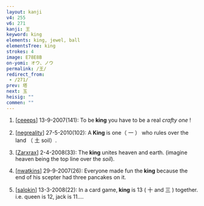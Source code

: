 ```yaml
---
layout: kanji
v4: 255
v6: 271
kanji: 王
keyword: king
elements: king, jewel, ball
elementsTree: king
strokes: 4
image: E78E8B
on-yomi: オウ、ノウ
permalink: /王/
redirect_from:
 - /271/
prev: 塔
next: 玉
heisig: ""
commen: ""
---
```


1) [<a href="http://kanji.koohii.com/profile/ceeeps">ceeeps</a>] 13-9-2007(141): To be<strong> king</strong> you have to be a real <em>crafty one</em> !

2) [<a href="http://kanji.koohii.com/profile/negreality">negreality</a>] 27-5-2010(102): A<strong> King</strong> is one（ 一 ） who rules over the land （ 土 soil）.

3) [<a href="http://kanji.koohii.com/profile/Zarxrax">Zarxrax</a>] 2-4-2008(33): The<strong> king</strong> unites heaven and earth. (imagine heaven being the top line over the <em>soil</em>).

4) [<a href="http://kanji.koohii.com/profile/nwatkins">nwatkins</a>] 29-9-2007(26): Everyone made fun the<strong> king</strong> because the end of his scepter had three pancakes on it.

5) [<a href="http://kanji.koohii.com/profile/salokin">salokin</a>] 13-3-2008(22): In a card game,<strong> king</strong> is 13 ( 十 and 三 ) together. i.e. queen is 12, jack is 11....

